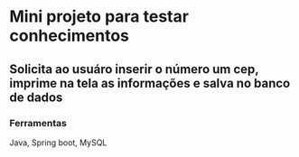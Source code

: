 # Mini projeto para testar conhecimentos #
## Solicita ao usuáro inserir o número um cep, imprime na tela as informações e salva no banco de dados ##

### Ferramentas 
Java, Spring boot, MySQL 
